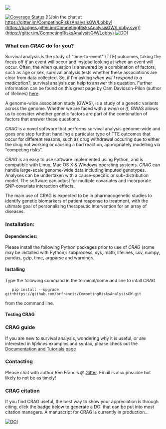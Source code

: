 
![](https://i.imgur.com/wWIRzgA.png)

[![Coverage Status](https://coveralls.io/repos/github/brfrancis/CompetingRisksAnalysisGW/badge.svg?branch=master)](https://coveralls.io/github/brfrancis/CompetingRisksAnalysisGW?branch=master)
[![Join the chat at https://gitter.im/CompetingRisksAnalysisGW/Lobby](https://badges.gitter.im/CompetingRisksAnalysisGW/Lobby.svg)](https://gitter.im/CompetingRisksAnalysisGW/Lobby)
[![DOI](https://zenodo.org/badge/110241944.svg)](https://zenodo.org/badge/latestdoi/110241944)

### What can *CRAG* do for you? 

Survival analysis is the study of "time-to-event" (TTE) outcomes, taking the focus off *if* an event will occur and instead looking at *when* an event will occur. Often, the when question is answered by a combination of factors, such as age or sex, survival analysis tests whether these associations are clear from data collected. So, if I'm asking *when will I respond to a medication?*, survival analysis can help to answer this question. Further information can be found on this great page by Cam Davidson-Pilon (author of lifelines) [here](http://lifelines.readthedocs.org/en/latest/Survival%20Analysis%20intro.html).

A genome-wide association study (GWAS), is a study of a genetic variants across the genome. Whether we are faced with a *when* or *if*, GWAS allows us to consider whether genetic factors are part of the combination of factors that answer these questions. 

*CRAG* is a novel software that performs survival analysis genome-wide and goes one step further: handling a particular type of TTE outcomes that occur for different reasons, such as drug withdrawal occuring due to either the drug not working or causing a bad reaction, appropriately modelling via “competing risks”. 

*CRAG* is an easy to use software implemented using Python, and is compatible with Linux, Mac OS X & Windows operating systems. *CRAG* can handle large-scale genome-wide data including imputed genotypes. Analyses can be undertaken with a cause-specific or sub-distribution model. The software can adjust for multiple covariates and incorporate SNP-covariate interaction effects.

The main use of CRAG is expected to be in pharmacogenetic studies to identify genetic biomarkers of patient response to treatment, with the ultimate goal of personalising therapeutic intervention for an array of diseases.

### Installation:
#### Dependencies:

Please install the following  Python packages prior to use of *CRAG* (some may be installed with Python): subprocess, sys, math, lifelines, csv, numpy, pandas, gzip, time, argparse and warnings.

#### Installing

Type the following command in the terminal/command line to intall *CRAG*

       pip install --upgrade git+https://github.com/brfrancis/CompetingRisksAnalysisGW.git

from the command line.

#### Testing CRAG


### CRAG guide

If you are new to survival analysis, wondering why it is useful, or are interested in *lifelines* examples and syntax,
please check out the [Documentation and Tutorials page](http://lifelines.readthedocs.org/en/latest/index.html)


### Contacting
Please chat with author Ben Francis @ [Gitter](https://gitter.im/CompetingRisksAnalysisGW/Lobby). Email is also possible but likely to not be as timely!


### CRAG citation

If you find CRAG useful, the best way to show your appreciation is through citing, click the badge below to generate a DOI that can be put into most citation managers. A manuscript for CRAG is currently in production...

 [![DOI](https://zenodo.org/badge/110241944.svg)](https://zenodo.org/badge/latestdoi/110241944)
